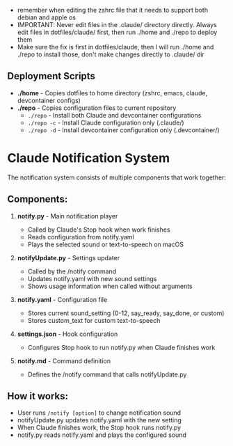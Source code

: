 - remember when editing the zshrc file that it needs to support both debian and apple os
- IMPORTANT: Never edit files in the .claude/ directory directly. Always edit files in dotfiles/claude/ first, then run ./home and ./repo to deploy them
- Make sure the fix is first in dotfiles/claude, then I will run ./home and ./repo to install those, don't make changes directly to .claude/ dir

## Deployment Scripts

- **./home** - Copies dotfiles to home directory (zshrc, emacs, claude, devcontainer configs)
- **./repo** - Copies configuration files to current repository
  - `./repo` - Install both Claude and devcontainer configurations
  - `./repo -c` - Install Claude configuration only (.claude/)
  - `./repo -d` - Install devcontainer configuration only (.devcontainer/)

# Claude Notification System

The notification system consists of multiple components that work together:

## Components:

1. **notify.py** - Main notification player
   - Called by Claude's Stop hook when work finishes
   - Reads configuration from notify.yaml
   - Plays the selected sound or text-to-speech on macOS

2. **notifyUpdate.py** - Settings updater
   - Called by the /notify command
   - Updates notify.yaml with new sound settings
   - Shows usage information when called without arguments

3. **notify.yaml** - Configuration file
   - Stores current sound_setting (0-12, say_ready, say_done, or custom)
   - Stores custom_text for custom text-to-speech

4. **settings.json** - Hook configuration
   - Configures Stop hook to run notify.py when Claude finishes work

5. **notify.md** - Command definition
   - Defines the /notify command that calls notifyUpdate.py

## How it works:
- User runs `/notify [option]` to change notification sound
- notifyUpdate.py updates notify.yaml with the new setting
- When Claude finishes work, the Stop hook runs notify.py
- notify.py reads notify.yaml and plays the configured sound